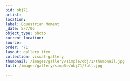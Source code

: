 ```yaml
---
pid: obj71
artist: 
location: 
label: Equestrian Moment
_date: 5/7/06
object_type: photo
current_location: 
source: 
order: '71'
layout: gallery_item
collection: visual-gallery
thumbnail: /images/gallery/simple/obj71/thumbnail.jpg
full: /images/gallery/simple/obj71/full.jpg
 
---
```

